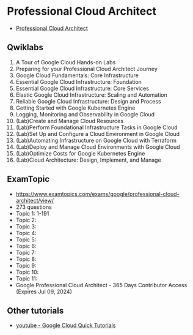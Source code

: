# Professional Cloud Architect

- [Professional Cloud Architect](https://cloud.google.com/learn/certification/cloud-architect)

## Qwiklabs

1. A Tour of Google Cloud Hands-on Labs
2. Preparing for your Professional Cloud Architect Journey
3. Google Cloud Fundamentals: Core Infrastructure
4. Essential Google Cloud Infrastructure: Foundation
5. Essential Google Cloud Infrastructure: Core Services
6. Elastic Google Cloud Infrastructure: Scaling and Automation
7. Reliable Google Cloud Infrastructure: Design and Process
8. Getting Started with Google Kubernetes Engine
9. Logging, Monitoring and Observability in Google Cloud
10. (Lab)Create and Manage Cloud Resources
11. (Lab)Perform Foundational Infrastructure Tasks in Google Cloud
12. (Lab)Set Up and Configure a Cloud Environment in Google Cloud
13. (Lab)Automating Infrastructure on Google Cloud with Terraform
14. (Lab)Deploy and Manage Cloud Environments with Google Cloud
15. (Lab)Optimize Costs for Google Kubernetes Engine
16. (Lab)Cloud Architecture: Design, Implement, and Manage

## ExamTopic

- https://www.examtopics.com/exams/google/professional-cloud-architect/view/
- 273 questions
- Topic 1: 1-191
- Topic 2:
- Topic 3:
- Topic 4:
- Topic 5:
- Topic 6:
- Topic 7:
- Topic 8:
- Topic 9:
- Topic 10:
- Topic 11:
- Google Professional Cloud Architect - 365 Days Contributor Access (Expires Jul 09, 2024)

## Other tutorials

- [youtube - Google Cloud Quick Tutorials](https://www.youtube.com/playlist?list=PLuJRcdtonlDAN73rZsRk_eiJ0NU9h1Cms)
